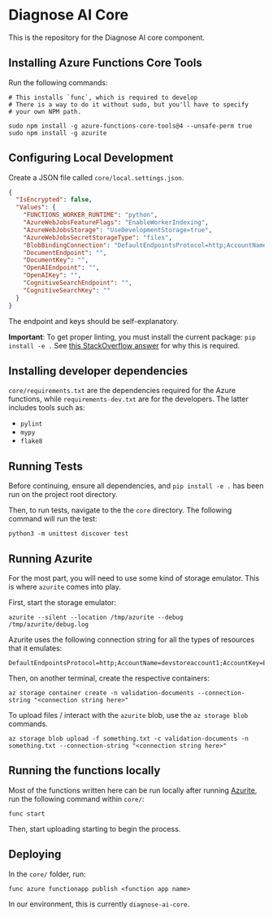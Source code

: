 # Diagnose AI Core

This is the repository for the Diagnose AI core component.

## Installing Azure Functions Core Tools

Run the following commands:

```
# This installs `func`, which is required to develop
# There is a way to do it without sudo, but you'll have to specify
# your own NPM path.

sudo npm install -g azure-functions-core-tools@4 --unsafe-perm true
sudo npm install -g azurite
```

## Configuring Local Development

Create a JSON file called `core/local.settings.json`.

``` json
{
  "IsEncrypted": false,
  "Values": {
    "FUNCTIONS_WORKER_RUNTIME": "python",
    "AzureWebJobsFeatureFlags": "EnableWorkerIndexing",
    "AzureWebJobsStorage": "UseDevelopmentStorage=true",
    "AzureWebJobsSecretStorageType": "files",
    "BlobBindingConnection": "DefaultEndpointsProtocol=http;AccountName=devstoreaccount1;AccountKey=Eby8vdM02xNOcqFlqUwJPLlmEtlCDXJ1OUzFT50uSRZ6IFsuFq2UVErCz4I6tq/K1SZFPTOtr/KBHBeksoGMGw==;BlobEndpoint=http://127.0.0.1:10000/devstoreaccount1;QueueEndpoint=http://127.0.0.1:10001/devstoreaccount1;TableEndpoint=http://127.0.0.1:10002/devstoreaccount1;",
    "DocumentEndpoint": "",
    "DocumentKey": "",
    "OpenAIEndpoint": "",
    "OpenAIKey": "",
    "CognitiveSearchEndpoint": "",
    "CognitiveSearchKey": ""
  }
}
```

The endpoint and keys should be self-explanatory.

**Important**: To get proper linting, you must install the current
package: `pip install -e .` See [this StackOverflow
answer](https://stackoverflow.com/a/50193944) for why this is required.

## Installing developer dependencies

`core/requirements.txt` are the dependencies required for the Azure
functions, while `requirements-dev.txt` are for the developers. The
latter includes tools such as:

- `pylint`
- `mypy`
- `flake8`

## Running Tests

Before continuing, ensure all dependencies, and `pip install -e .` has
been run on the project root directory.

Then, to run tests, navigate to the the `core` directory. The
following command will run the test:

``` text
python3 -m unittest discover test
```


## Running Azurite

For the most part, you will need to use some kind of storage
emulator. This is where `azurite` comes into play.

First, start the storage emulator:

``` shell
azurite --silent --location /tmp/azurite --debug /tmp/azurite/debug.log
```

Azurite uses the following connection string for all the types of
resources that it emulates:

``` text
DefaultEndpointsProtocol=http;AccountName=devstoreaccount1;AccountKey=Eby8vdM02xNOcqFlqUwJPLlmEtlCDXJ1OUzFT50uSRZ6IFsuFq2UVErCz4I6tq/K1SZFPTOtr/KBHBeksoGMGw==;BlobEndpoint=http://127.0.0.1:10000/devstoreaccount1;QueueEndpoint=http://127.0.0.1:10001/devstoreaccount1;TableEndpoint=http://127.0.0.1:10002/devstoreaccount1;
```

Then, on another terminal, create the respective containers:

``` text
az storage container create -n validation-documents --connection-string "<connection string here>"
```

To upload files / interact with the `azurite` blob, use the `az
storage blob` commands.

``` text
az storage blob upload -f something.txt -c validation-documents -n something.txt --connection-string "<connection string here>"
```

## Running the functions locally

Most of the functions written here can be run locally after running
[Azurite](#azurite), run the following command within `core/`:

``` text
func start
```

Then, start uploading starting to begin the process.

## Deploying

In the `core/` folder, run:

``` text
func azure functionapp publish <function app name>
```

In our environment, this is currently `diagnose-ai-core`.
